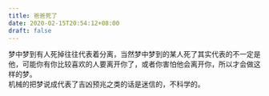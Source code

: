 ```yaml
---
title: 爸爸死了
date: 2020-02-15T20:54:12+08:00
draft: false
---
```


梦中梦到有人死掉往往代表着分离，当然梦中梦到的某人死了其实代表的不一定是他，可能你有你比较喜欢的人要离开你了，或者你害怕他会离开你，所以才会做这样的梦。<br>
机械的把梦说成代表了吉凶预兆之类的话是迷信的，不科学的。<br>
